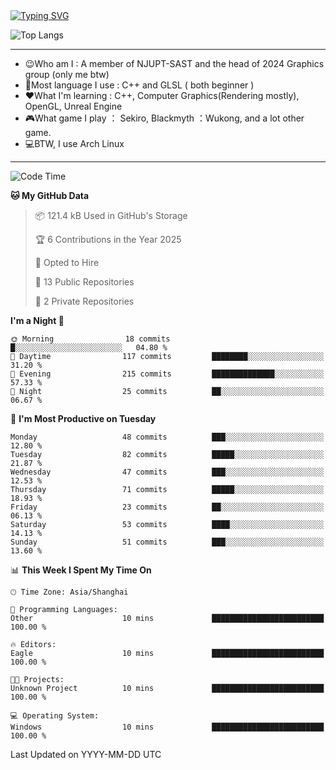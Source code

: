 <a href="https://git.io/typing-svg">
  <img src="https://readme-typing-svg.demolab.com?font=Fira+Code&pause=1000&random=false&width=435&separator=%3D&lines=std%3A%3Aprintln(%22Hello,+world!%22);" alt="Typing SVG" />
</a>

![Top Langs](https://github-readme-stats.vercel.app/api/top-langs/?username=FOTH0626&theme=transparent)

---

- 😉Who am I : A member of NJUPT-SAST and the head of 2024 Graphics group (only me btw)
- 📖Most language I use : C++ and GLSL ( both beginner )
- ❤What I'm learning : C++, Computer Graphics(Rendering mostly), OpenGL, Unreal Engine
- 🎮What game I play ： Sekiro, Blackmyth ：Wukong, and a lot other game.
- 💻BTW, I use Arch Linux
---
<!--START_SECTION:waka-->
![Code Time](http://img.shields.io/badge/Code%20Time-68%20hrs%203%20mins-blue)

**🐱 My GitHub Data** 

> 📦 121.4 kB Used in GitHub's Storage 
 > 
> 🏆 6 Contributions in the Year 2025
 > 
> 💼 Opted to Hire
 > 
> 📜 13 Public Repositories 
 > 
> 🔑 2 Private Repositories 
 > 
**I'm a Night 🦉** 

```text
🌞 Morning                18 commits          █░░░░░░░░░░░░░░░░░░░░░░░░   04.80 % 
🌆 Daytime                117 commits         ████████░░░░░░░░░░░░░░░░░   31.20 % 
🌃 Evening                215 commits         ██████████████░░░░░░░░░░░   57.33 % 
🌙 Night                  25 commits          ██░░░░░░░░░░░░░░░░░░░░░░░   06.67 % 
```
📅 **I'm Most Productive on Tuesday** 

```text
Monday                   48 commits          ███░░░░░░░░░░░░░░░░░░░░░░   12.80 % 
Tuesday                  82 commits          █████░░░░░░░░░░░░░░░░░░░░   21.87 % 
Wednesday                47 commits          ███░░░░░░░░░░░░░░░░░░░░░░   12.53 % 
Thursday                 71 commits          █████░░░░░░░░░░░░░░░░░░░░   18.93 % 
Friday                   23 commits          ██░░░░░░░░░░░░░░░░░░░░░░░   06.13 % 
Saturday                 53 commits          ████░░░░░░░░░░░░░░░░░░░░░   14.13 % 
Sunday                   51 commits          ███░░░░░░░░░░░░░░░░░░░░░░   13.60 % 
```


📊 **This Week I Spent My Time On** 

```text
🕑︎ Time Zone: Asia/Shanghai

💬 Programming Languages: 
Other                    10 mins             █████████████████████████   100.00 % 

🔥 Editors: 
Eagle                    10 mins             █████████████████████████   100.00 % 

🐱‍💻 Projects: 
Unknown Project          10 mins             █████████████████████████   100.00 % 

💻 Operating System: 
Windows                  10 mins             █████████████████████████   100.00 % 
```


 Last Updated on YYYY-MM-DD UTC
<!--END_SECTION:waka-->
